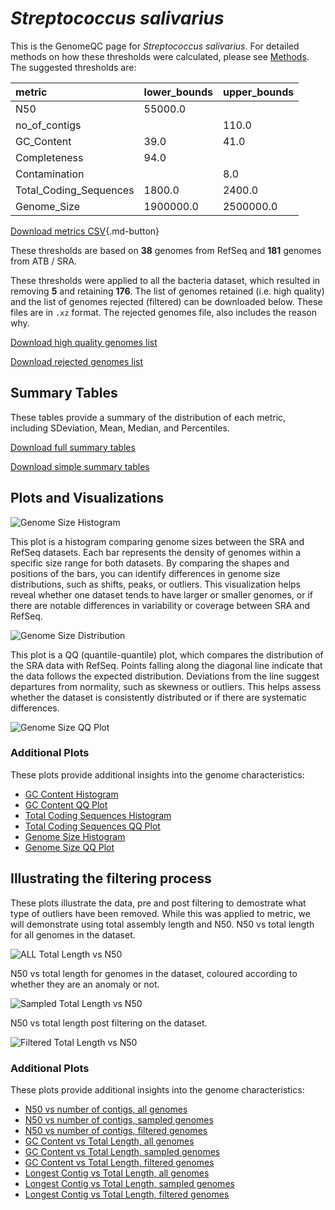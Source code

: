 # *Streptococcus salivarius*

This is the GenomeQC page for *Streptococcus salivarius*. For detailed methods on how these thresholds were calculated, please see [Methods](../../methods.md).
The suggested thresholds are: 

| metric                 | lower_bounds   | upper_bounds   |
|:-----------------------|:---------------|:---------------|
| N50                    | 55000.0        |                |
| no_of_contigs          |                | 110.0          |
| GC_Content             | 39.0           | 41.0           |
| Completeness           | 94.0           |                |
| Contamination          |                | 8.0            |
| Total_Coding_Sequences | 1800.0         | 2400.0         |
| Genome_Size            | 1900000.0      | 2500000.0      |

[Download metrics CSV](Streptococcus_salivarius_metrics.csv){.md-button}


These thresholds are based on **38** genomes from RefSeq and **181** genomes from ATB / SRA.

These thresholds were applied to all the bacteria dataset, which resulted in removing **5** and retaining **176**.
The list of genomes retained (i.e. high quality) and the list of genomes rejected (filtered) can be downloaded below. These files are in `.xz` format. The rejected genomes file, also includes the reason why.

[Download high quality genomes list](Streptococcus_salivarius_high_quality_genomes.csv.xz)


[Download rejected genomes list](Streptococcus_salivarius_filtered_out_genomes.csv.xz)



## Summary Tables
These tables provide a summary of the distribution of each metric, including SDeviation, Mean, Median, and Percentiles.

[Download full summary tables](summary.csv)

[Download simple summary tables](selected_summary.csv)

## Plots and Visualizations

![Genome Size Histogram](Genome_Size_refseq_histogram_kde.png)

This plot is a histogram comparing genome sizes between the SRA and RefSeq datasets. Each bar represents the density of genomes within a specific size range for both datasets. By comparing the shapes and positions of the bars, you can identify differences in genome size distributions, such as shifts, peaks, or outliers. This visualization helps reveal whether one dataset tends to have larger or smaller genomes, or if there are notable differences in variability or coverage between SRA and RefSeq.

![Genome Size Distribution](Genome_Size_refseq_histogram_kde.png)

This plot is a QQ (quantile-quantile) plot, which compares the distribution of the SRA data with RefSeq. Points falling along the diagonal line indicate that the data follows the expected distribution. Deviations from the line suggest departures from normality, such as skewness or outliers. This helps assess whether the dataset is consistently distributed or if there are systematic differences.

![Genome Size QQ Plot](Genome_Size_refseq_qqplot.png)

### Additional Plots

These plots provide additional insights into the genome characteristics:

- [GC Content Histogram](GC_Content_refseq_histogram_kde.png)
- [GC Content QQ Plot](GC_Content_refseq_qqplot.png)
- [Total Coding Sequences Histogram](Total_Coding_Sequences_refseq_histogram_kde.png)
- [Total Coding Sequences QQ Plot](Total_Coding_Sequences_refseq_qqplot.png)
- [Genome Size Histogram](Genome_Size_refseq_histogram_kde.png)
- [Genome Size QQ Plot](Genome_Size_refseq_qqplot.png)
## Illustrating the filtering process
These plots illustrate the data, pre and post filtering to demostrate what type of outliers have been removed. While this was applied to metric, we will demonstrate using total assembly length and N50.
N50 vs total length for all genomes in the dataset.

![ALL Total Length vs N50](Streptococcus_salivarius_all_total_length_N50.png)

N50 vs total length for genomes in the dataset, coloured according to whether they are an anomaly or not.

![Sampled Total Length vs N50](Streptococcus_salivarius_sample_total_length_N50.png)

N50 vs total length post filtering on the dataset.

![Filtered Total Length vs N50](Streptococcus_salivarius_filt_total_length_N50.png)

### Additional Plots

These plots provide additional insights into the genome characteristics:

- [N50 vs number of contigs, all genomes](Streptococcus_salivarius_all_N50_number.png)
- [N50 vs number of contigs, sampled genomes](Streptococcus_salivarius_sample_N50_number.png)
- [N50 vs number of contigs, filtered genomes](Streptococcus_salivarius_filt_N50_number.png)
- [GC Content vs Total Length, all genomes](Streptococcus_salivarius_all_total_length_GC_Content.png)
- [GC Content vs Total Length, sampled genomes](Streptococcus_salivarius_sample_total_length_GC_Content.png)
- [GC Content vs Total Length, filtered genomes](Streptococcus_salivarius_filt_total_length_GC_Content.png)
- [Longest Contig vs Total Length, all genomes](Streptococcus_salivarius_all_total_length_longest.png)
- [Longest Contig vs Total Length, sampled genomes](Streptococcus_salivarius_sample_total_length_longest.png)
- [Longest Contig vs Total Length, filtered genomes](Streptococcus_salivarius_filt_total_length_longest.png)
